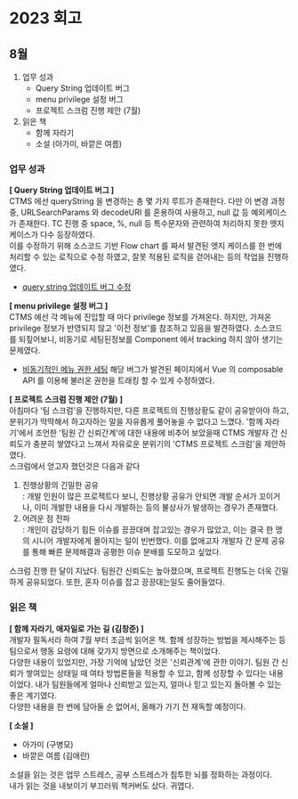 # 2023 회고
## 8월
1. 업무 성과
   - Query String 업데이트 버그
   - menu privilege 설정 버그
   - 프로젝트 스크럼 진행 제안 (7월)
2. 읽은 책
    - 함께 자라기
    - 소설 (아가미, 바깥은 여름)

### 업무 성과
**[ Query String 업데이트 버그 ]**  
CTMS 에선 queryString 을 변경하는 총 몇 가지 루트가 존재한다. 다만 이 변경 과정 중, URLSearchParams 와 decodeURI 를 혼용하여 사용하고, null 값 등 예외케이스가 존재한다. TC 진행 중 space, %, null 등 특수문자와 관련하여 처리하지 못한 엣지케이스가 다수 등장하였다.  
이를 수정하기 위해 소스코드 기반 Flow chart 를 짜서 발견된 엣지 케이스를 한 번에 처리할 수 있는 로직으로 수정 하였고, 잘못 적용된 로직을 걷어내는 등의 작업을 진행하였다.
- [query string 업데이트 버그 수정](../%EA%B0%9C%EB%B0%9C%20%EA%B2%BD%ED%97%98/queryString%20%EC%9A%94%EC%B2%AD%20%EC%97%90%EB%9F%AC%20%EC%88%98%EC%A0%95.md)

**[ menu privilege 설정 버그 ]**  
CTMS 에선 각 메뉴에 진입할 때 마다 privilege 정보를 가져온다. 하지만, 가져온 privilege 정보가 반영되지 않고 '이전 정보'를 참조하고 있음을 발견하였다. 소스코드를 되짚어보니, 비동기로 세팅된정보를 Component 에서 tracking 하지 않아 생기는 문제였다.
- [비동기적인 메뉴 권한 세팅](https://wiki.crscube.io/pages/viewpage.action?pageId=805540535)
해당 버그가 발견된 페이지에서 Vue 의 composable API 를 이용해 불러온 권한을 트래킹 할 수 있게 수정하였다.

**[ 프로젝트 스크럼 진행 제안 (7월) ]**  
아침마다 '팀 스크럼'을 진행하지만, 다른 프로젝트의 진행상황도 같이 공유받아야 하고, 분위기가 딱딱해서 하고자하는 말을 자유롭게 풀어놓을 수 없다고 느꼈다. '함께 자라기'에서 조언한 '팀원 간 신뢰간계'에 대한 내용에 비추어 보았을때 CTMS 개발자 간 신뢰도가 충분히 쌓였다고 느껴서 자유로운 분위기의 'CTMS 프로젝트 스크럼'을 제안하였다.  
스크럼에서 얻고자 했던것은 다음과 같다
1. 진행상황의 긴밀한 공유  
: 개발 인원이 많은 프로젝트다 보니, 진행상황 공유가 안되면 개발 순서가 꼬이거나, 이미 개발한 내용을 다시 개발하는 등의 불상사가 발생하는 경우가 존재했다. 
2. 어려운 점 전파  
: 개인이 감당하기 힘든 이슈를 끙끙대며 잡고있는 경우가 많았고, 이는 결국 한 명의 시니어 개발자에게 몰아지는 일이 빈번했다. 이를 없애고자 개발자 간 문제 공유를 통해 빠른 문제해결과 공평한 이슈 분배를 도모하고 싶었다.

스크럼 진행 한 달이 지났다. 팀원간 신뢰도는 높아졌으며, 프로젝트 진행도는 더욱 긴밀하게 공유되었다. 또한, 혼자 이슈를 잡고 끙끙대는일도 줄어들었다.

### 읽은 책
**[ 함께 자라기, 애자일로 가는 길 (김창준) ]**  
개발자 필독서라 하여 7월 부터 조금씩 읽어온 책. 함께 성장하는 방법을 제시해주는 등 팀으로서 행동 요령에 대해 갖가지 방면으로 소개해주는 책이었다.   
다양한 내용이 있었지만, 가장 기억에 남았던 것은 '신뢰관계'에 관한 이야기. 팀원 간 신뢰가 쌓여있는 상태일 때 여타 방법론들을 적용할 수 있고, 함께 성장할 수 있다는 내용이었다. 내가 팀원들에게 얼마나 신뢰받고 있는지, 얼마나 믿고 있는지 돌아볼 수 있는 좋은 계기였다.  
다양한 내용을 한 번에 담아둘 순 없어서, 올해가 가기 전 재독할 예정이다.  
  
**[ 소설 ]**  
- 아가미 (구병모)
- 바깥은 여름 (김애란)

소설을 읽는 것은 업무 스트레스, 공부 스트레스가 침투한 뇌를 정화하는 과정이다.  
내가 읽는 것을 내보이기 부끄러워 책커버도 샀다. 귀엽다.
